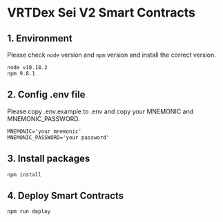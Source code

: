 # VRTDex Sei V2 Smart Contracts

## 1. Environment

Please check `node` version and `npm` version and install the correct version.

```text
node v18.18.2
npm 9.8.1
```

## 2. Config .env file

Please copy .env.example to .env and copy your MNEMONIC and MNEMONIC_PASSWORD.

```text
MNEMONIC='your mnemonic'
MNEMONIC_PASSWORD='your password'
```

## 3. Install packages

```shell
npm install
```

## 4. Deploy Smart Contracts

```shell
npm run deploy
```
